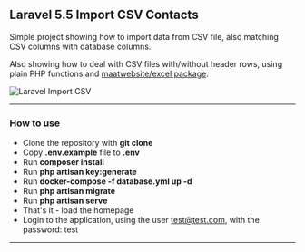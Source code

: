 ## Laravel 5.5 Import CSV Contacts

Simple project showing how to import data from CSV file, also matching CSV columns with database columns.

Also showing how to deal with CSV files with/without header rows, using plain PHP functions and [maatwebsite/excel package](https://github.com/Maatwebsite/Laravel-Excel).

![Laravel Import CSV](https://laraveldaily.com/wp-content/uploads/2018/11/import-csv.png)

---

### How to use

- Clone the repository with __git clone__
- Copy __.env.example__ file to __.env__
- Run __composer install__
- Run __php artisan key:generate__
- Run __docker-compose -f database.yml up -d__
- Run __php artisan migrate__
- Run __php artisan serve__
- That's it - load the homepage
- Login to the application, using the user test@test.com, with the password: test
---
